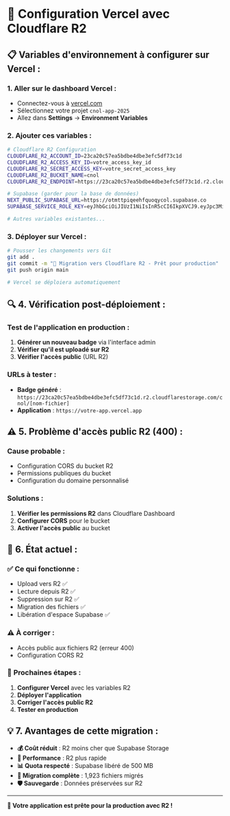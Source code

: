 # 🚀 Configuration Vercel avec Cloudflare R2

## 📋 **Variables d'environnement à configurer sur Vercel :**

### **1. Aller sur le dashboard Vercel :**
- Connectez-vous à [vercel.com](https://vercel.com)
- Sélectionnez votre projet `cnol-app-2025`
- Allez dans **Settings** → **Environment Variables**

### **2. Ajouter ces variables :**

```bash
# Cloudflare R2 Configuration
CLOUDFLARE_R2_ACCOUNT_ID=23ca20c57ea5bdbe4dbe3efc5df73c1d
CLOUDFLARE_R2_ACCESS_KEY_ID=votre_access_key_id
CLOUDFLARE_R2_SECRET_ACCESS_KEY=votre_secret_access_key
CLOUDFLARE_R2_BUCKET_NAME=cnol
CLOUDFLARE_R2_ENDPOINT=https://23ca20c57ea5bdbe4dbe3efc5df73c1d.r2.cloudflarestorage.com

# Supabase (garder pour la base de données)
NEXT_PUBLIC_SUPABASE_URL=https://otmttpiqeehfquoqycol.supabase.co
SUPABASE_SERVICE_ROLE_KEY=eyJhbGciOiJIUzI1NiIsInR5cCI6IkpXVCJ9.eyJpc3MiOiJzdXBhYmFzZSIsInJlZiI6Im90bXR0cGlxZWVoZnF1b3F5Y29sIiwicm9sZSI6InNlcnZpY2Vfcm9sZSIsImlhdCI6MTc0OTcyNzM0OSwiZXhwIjoyMDY1MzAzMzQ5fQ.apn4cVizZwJ79WoIfHOGHuVAyfR90YRs8wXloFsNLNM

# Autres variables existantes...
```

### **3. Déployer sur Vercel :**

```bash
# Pousser les changements vers Git
git add .
git commit -m "🚀 Migration vers Cloudflare R2 - Prêt pour production"
git push origin main

# Vercel se déploiera automatiquement
```

## 🔍 **4. Vérification post-déploiement :**

### **Test de l'application en production :**
1. **Générer un nouveau badge** via l'interface admin
2. **Vérifier qu'il est uploadé sur R2**
3. **Vérifier l'accès public** (URL R2)

### **URLs à tester :**
- **Badge généré** : `https://23ca20c57ea5bdbe4dbe3efc5df73c1d.r2.cloudflarestorage.com/cnol/[nom-fichier]`
- **Application** : `https://votre-app.vercel.app`

## ⚠️ **5. Problème d'accès public R2 (400) :**

### **Cause probable :**
- Configuration CORS du bucket R2
- Permissions publiques du bucket
- Configuration du domaine personnalisé

### **Solutions :**
1. **Vérifier les permissions R2** dans Cloudflare Dashboard
2. **Configurer CORS** pour le bucket
3. **Activer l'accès public** au bucket

## 🎯 **6. État actuel :**

### ✅ **Ce qui fonctionne :**
- Upload vers R2 ✅
- Lecture depuis R2 ✅
- Suppression sur R2 ✅
- Migration des fichiers ✅
- Libération d'espace Supabase ✅

### ⚠️ **À corriger :**
- Accès public aux fichiers R2 (erreur 400)
- Configuration CORS R2

### 🔄 **Prochaines étapes :**
1. **Configurer Vercel** avec les variables R2
2. **Déployer l'application**
3. **Corriger l'accès public R2**
4. **Tester en production**

## 💡 **7. Avantages de cette migration :**

- **💰 Coût réduit** : R2 moins cher que Supabase Storage
- **🚀 Performance** : R2 plus rapide
- **📊 Quota respecté** : Supabase libéré de 500 MB
- **🔄 Migration complète** : 1,923 fichiers migrés
- **🛡️ Sauvegarde** : Données préservées sur R2

---

**🎉 Votre application est prête pour la production avec R2 !**
